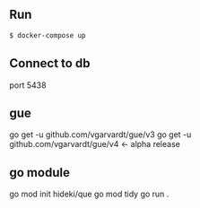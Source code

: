 ## Run
```sh
$ docker-compose up
```

## Connect to db
port 5438

## gue
go get -u github.com/vgarvardt/gue/v3
go get -u github.com/vgarvardt/gue/v4 <- alpha release

## go module
go mod init hideki/que
go mod tidy
go run .
